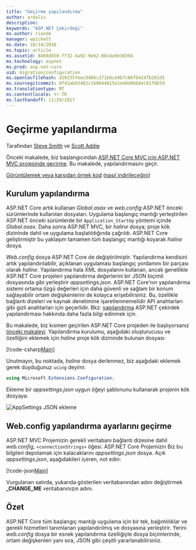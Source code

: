```yaml
---
title: "Geçirme yapılandırma"
author: ardalis
description: 
keywords: "ASP.NET Çekirdeği"
ms.author: riande
manager: wpickett
ms.date: 10/14/2016
ms.topic: article
ms.assetid: 8468d859-ff32-4a92-9e62-08c4a9e36594
ms.technology: aspnet
ms.prod: asp.net-core
uid: migration/configuration
ms.openlocfilehash: d20235feec9d66c371b8ce0b7c66fb424fb261d5
ms.sourcegitcommit: 8f42ab93402c1b8044815e1e48d0bb84c81f8b59
ms.translationtype: MT
ms.contentlocale: tr-TR
ms.lasthandoff: 11/29/2017
---
```

# <a name="migrating-configuration"></a>Geçirme yapılandırma

Tarafından [Steve Smith](https://ardalis.com/) ve [Scott Addie](https://scottaddie.com)

Önceki makalede, biz başlangıcından [ASP.NET Core MVC için ASP.NET MVC projesinde geçirme](mvc.md). Bu makalede, yapılandırmasını geçir.

[Görüntülemek veya karşıdan örnek kod](https://github.com/aspnet/Docs/tree/master/aspnetcore/migration/configuration/samples) ([nasıl indirileceğini](xref:tutorials/index#how-to-download-a-sample))

## <a name="setup-configuration"></a>Kurulum yapılandırma

ASP.NET Core artık kullanan *Global.asax* ve *web.config* ASP.NET önceki sürümlerinde kullanılan dosyaları. Uygulama başlangıç mantığı yerleştirilen ASP.NET önceki sürümlerde bir `Application_StartUp` yöntemi içinde *Global.asax*. Daha sonra ASP.NET MVC, bir *haline* dosya; proje kök dizininde dahil ve uygulama başlatıldığında çağrıldı. ASP.NET Core geliştirmiştir bu yaklaşım tamamen tüm başlangıç mantığı koyarak *haline* dosya.

*Web.config* dosya ASP.NET Core de değiştirilmiştir. Yapılandırma kendisini artık yapılandırılabilir, açıklanan uygulaması başlangıç yordamını bir parçası olarak *haline*. Yapılandırma hala XML dosyalarını kullanan, ancak genellikle ASP.NET Core projeleri yapılandırma değerlerini bir JSON biçimli dosyasında gibi yerleştirir *appsettings.json*. ASP.NET Core'nın yapılandırma sistemi ortama özgü değerleri için daha güvenli ve sağlam bir konum sağlayabilir ortam değişkenlerini de kolayca erişebilirsiniz. Bu, özellikle bağlantı dizeleri ve kaynak denetimine işaretlenmemelidir API anahtarları gibi gizli anahtarları için geçerlidir. Bkz: [yapılandırma](xref:fundamentals/configuration/index) ASP.NET çekirdek yapılandırması hakkında daha fazla bilgi edinmek için.

Bu makalede, biz kısmen geçirilen ASP.NET Core projeden ile başlıyorsanız [önceki makaleyi](mvc.md). Yapılandırma kurulumu, aşağıdaki oluşturucusu ve özelliğini eklemek için *haline* proje kök dizininde bulunan dosyası:

[!code-csharp[Main](configuration/samples/WebApp1/src/WebApp1/Startup.cs?range=11-21)]

Unutmayın, bu noktada, *haline* dosya derlenmez, biz aşağıdaki eklemek gerek duyduğunuz `using` deyimi:

```csharp
using Microsoft.Extensions.Configuration;
```

Ekleme bir *appsettings.json* uygun öğeyi şablonunu kullanarak projenin kök dosyaya:

![AppSettings JSON ekleme](configuration/_static/add-appsettings-json.png)

## <a name="migrate-configuration-settings-from-webconfig"></a>Web.config yapılandırma ayarlarını geçirme

ASP.NET MVC Projemizin gerekli veritabanı bağlantı dizesine dahil *web.config*, `<connectionStrings>` öğesi. ASP.NET Core Projemizin Biz bu bilgileri depolamak için kalacaklarını *appsettings.json* dosya. Açık *appsettings.json*, aşağıdakileri içeren, not edin:

[!code-json[Main](../migration/configuration/samples/WebApp1/src/WebApp1/appsettings.json?highlight=4)]


Vurgulanan satırda, yukarıda gösterilen veritabanından adını değiştirmek **_CHANGE_ME** veritabanınızın adını.

## <a name="summary"></a>Özet

ASP.NET Core tüm başlangıç mantığı uygulama için bir tek, bağımlılıklar ve gerekli hizmetleri tanımlanan yapılandırılmış ve dosyasına yerleştirir. Yerini *web.config* dosya bir esnek yapılandırma özelliğiyle dosya biçimlerinde, ortam değişkenleri yanı sıra, JSON gibi çeşitli yararlanabilirsiniz.
